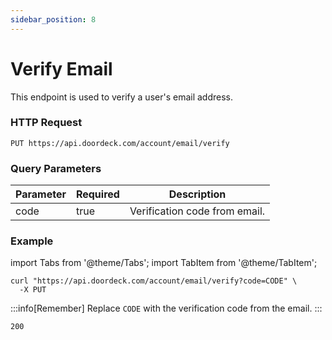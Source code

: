 ```yaml
---
sidebar_position: 8
---
```


# Verify Email

This endpoint is used to verify a user's email address.

### HTTP Request
`PUT https://api.doordeck.com/account/email/verify`

### Query Parameters

| Parameter | Required | Description                   |
|-----------|----------|-------------------------------|
| code      | true     | Verification code from email. |

### Example

import Tabs from '@theme/Tabs';
import TabItem from '@theme/TabItem';

<Tabs>
<TabItem value="request" label="Request">

```shell showLineNumbers title="CURL"
curl "https://api.doordeck.com/account/email/verify?code=CODE" \
  -X PUT
```

:::info[Remember]
Replace `CODE` with the verification code from the email.
:::

</TabItem>
<TabItem value="response" label="Response">

```markdown showLineNumbers title="HTTP CODE"
200
```

</TabItem>
</Tabs>
